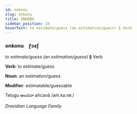 ```yaml
---
id: onkonu
slug: onkonu
title: ONKONU
sidebar_position: 24
hoverText: to estimate/guess (an estimation/guess) § Verb
---
```


### onkonu&emsp;<span kind="abugida">ɽ̃ɔƨʃ</span>

*to estimate/guess (an estimation/guess)* **§** Verb

**Verb**: to estimate/guess

**Noun**: an estimation/guess

**Modifier**: estimatable/guessable

Telugu అంచనా añcanā /aṁ.ka.nɐː/

*Dravidian Language Family*